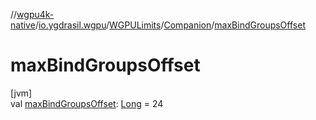 //[wgpu4k-native](../../../../index.md)/[io.ygdrasil.wgpu](../../index.md)/[WGPULimits](../index.md)/[Companion](index.md)/[maxBindGroupsOffset](max-bind-groups-offset.md)

# maxBindGroupsOffset

[jvm]\
val [maxBindGroupsOffset](max-bind-groups-offset.md): [Long](https://kotlinlang.org/api/core/kotlin-stdlib/kotlin/-long/index.html) = 24